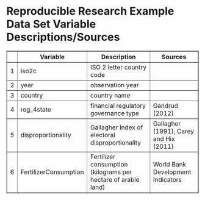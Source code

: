 # Reproducible Research Example Data Set Variable Descriptions/Sources 
 <!-- html table generated in R 2.15.2 by xtable 1.7-0 package -->
<!-- Sun Jan 13 12:41:53 2013 -->
<TABLE border=1>
<TR> <TH>  </TH> <TH> Variable </TH> <TH> Description </TH> <TH> Sources </TH>  </TR>
  <TR> <TD align="right"> 1 </TD> <TD> iso2c </TD> <TD> ISO 2 letter country code </TD> <TD>  </TD> </TR>
  <TR> <TD align="right"> 2 </TD> <TD> year </TD> <TD> observation year </TD> <TD>  </TD> </TR>
  <TR> <TD align="right"> 3 </TD> <TD> country </TD> <TD> country name </TD> <TD>  </TD> </TR>
  <TR> <TD align="right"> 4 </TD> <TD> reg_4state </TD> <TD> financial regulatory governance type </TD> <TD> Gandrud (2012) </TD> </TR>
  <TR> <TD align="right"> 5 </TD> <TD> disproportionality </TD> <TD> Gallagher Index of electoral disproportionality </TD> <TD> Gallagher (1991), Carey and Hix (2011) </TD> </TR>
  <TR> <TD align="right"> 6 </TD> <TD> FertilizerConsumption </TD> <TD> Fertilizer consumption (kilograms per hectare of arable land) </TD> <TD> World Bank Development Indicators </TD> </TR>
   </TABLE>
